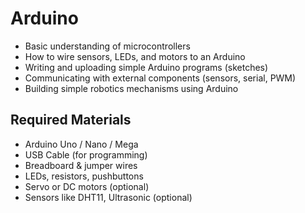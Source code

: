 # Arduino

- Basic understanding of microcontrollers
- How to wire sensors, LEDs, and motors to an Arduino
- Writing and uploading simple Arduino programs (sketches)
- Communicating with external components (sensors, serial, PWM)
- Building simple robotics mechanisms using Arduino

## Required Materials

- Arduino Uno / Nano / Mega
- USB Cable (for programming)
- Breadboard & jumper wires
- LEDs, resistors, pushbuttons
- Servo or DC motors (optional)
- Sensors like DHT11, Ultrasonic (optional)

